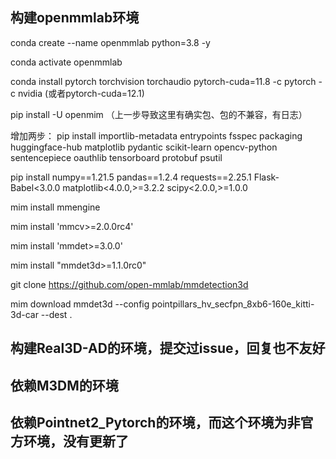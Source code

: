 
## 构建openmmlab环境

conda create --name openmmlab python=3.8 -y

conda activate openmmlab

conda install pytorch torchvision torchaudio pytorch-cuda=11.8 -c pytorch -c nvidia  (或者pytorch-cuda=12.1)

pip install -U openmim （上一步导致这里有确实包、包的不兼容，有日志）

增加两步：
pip install importlib-metadata entrypoints fsspec packaging huggingface-hub matplotlib pydantic scikit-learn opencv-python sentencepiece oauthlib tensorboard protobuf psutil

pip install numpy==1.21.5 pandas==1.2.4 requests==2.25.1 Flask-Babel<3.0.0 matplotlib<4.0.0,>=3.2.2 scipy<2.0.0,>=1.0.0


mim install mmengine

mim install 'mmcv>=2.0.0rc4'

mim install 'mmdet>=3.0.0'

mim install "mmdet3d>=1.1.0rc0"

git clone https://github.com/open-mmlab/mmdetection3d

mim download mmdet3d --config pointpillars_hv_secfpn_8xb6-160e_kitti-3d-car --dest .

## 构建Real3D-AD的环境，提交过issue，回复也不友好

## 依赖M3DM的环境

## 依赖Pointnet2_Pytorch的环境，而这个环境为非官方环境，没有更新了

